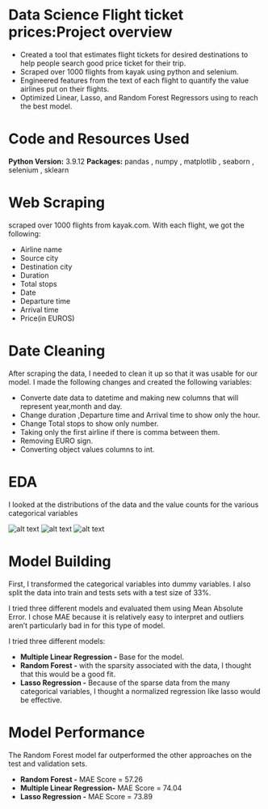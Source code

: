# Data Science Flight ticket prices:Project overview
* Created a tool that estimates flight tickets for desired destinations to help people search good price ticket for their trip.
* Scraped over 1000 flights from kayak using python and selenium.
* Engineered features from the text of each flight to quantify the value airlines put on their flights.
* Optimized Linear, Lasso, and Random Forest Regressors using to reach the best model.

# Code and Resources Used
**Python Version:** 3.9.12
**Packages:** pandas , numpy , matplotlib , seaborn , selenium , sklearn

# Web Scraping
scraped over 1000 flights from kayak.com. With each flight, we got the following:
* Airline name
* Source city
* Destination city
* Duration
* Total stops
* Date
* Departure time
* Arrival time
* Price(in EUROS)

# Date Cleaning
After scraping the data, I needed to clean it up so that it was usable for our model. I made the following changes and created the following variables:
* Converte date data to datetime and making new columns that will represent year,month and day.
* Change duration ,Departure time and Arrival time to show only the hour.
* Change Total stops to show only number.
* Taking only the first airline if there is comma between them.
* Removing EURO sign.
* Converting object values columns to int.

# EDA
I looked at the distributions of the data and the value counts for the various categorical variables


![alt text](https://github.com/TeveTc20/ds_fligh_proj/images/blob/master/airline_price.PNG "Airlines by Price")
![alt text](https://github.com/TeveTc20/ds_fligh_proj/images/blob/master/totalStops_price.PNG "Total stops by Price")
![alt text](https://github.com/TeveTc20/ds_fligh_proj/images/blob/master/heatmap_dfcorr.PNG "Correlation")


# Model Building
First, I transformed the categorical variables into dummy variables. I also split the data into train and tests sets with a test size of 33%.

I tried three different models and evaluated them using Mean Absolute Error. I chose MAE because it is relatively easy to interpret and outliers aren’t particularly bad in for this type of model.

I tried three different models:
* **Multiple Linear Regression -** Base for the model.
* **Random Forest -** with the sparsity associated with the data, I thought that this would be a good fit.
* **Lasso Regression -** Because of the sparse data from the many categorical variables, I thought a normalized regression like lasso would be effective.

# Model Performance
The Random Forest model far outperformed the other approaches on the test and validation sets.
* **Random Forest -** MAE Score = 57.26
* **Multiple Linear Regression-** MAE Score = 74.04
* **Lasso Regression -** MAE Score = 73.89
